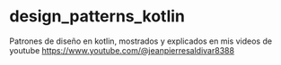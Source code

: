 # design_patterns_kotlin
Patrones de diseño en kotlin, mostrados y explicados en mis videos de youtube
https://www.youtube.com/@jeanpierresaldivar8388
